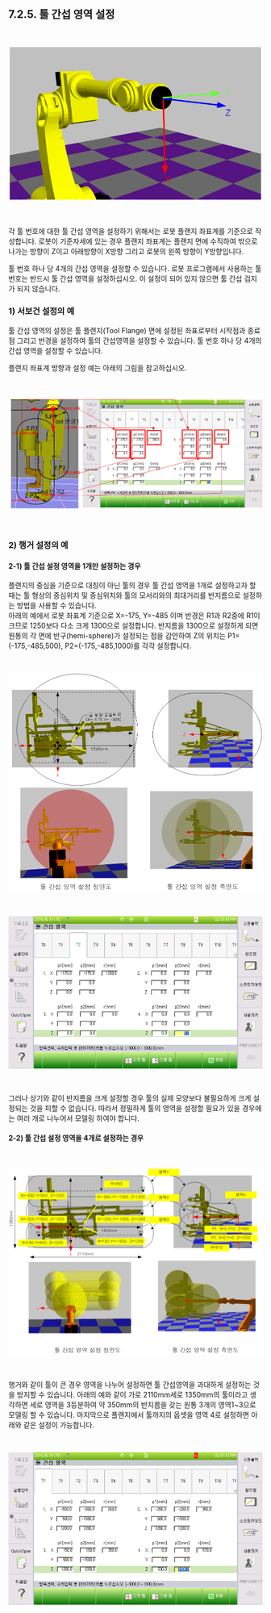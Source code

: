 ﻿## 7.2.5. 툴 간섭 영역 설정

<Br>

![[그림7-13] 플랜지 좌표계](../../_assets/7-13.png)

<Br>

각 툴 번호에 대한 툴 간섭 영역을 설정하기 위해서는 로봇 플랜지 좌표계를 기준으로 작성합니다. 로봇이 기준자세에 있는 경우 플랜지 좌표계는 플랜지 면에 수직하여 밖으로 나가는 방향이 Z이고 아래방향이 X방향 그리고 로봇의 왼쪽 방향이 Y방향입니다.  

툴 번호 하나 당 4개의 간섭 영역을 설정할 수 있습니다. 로봇 프로그램에서 사용하는 툴 번호는 반드시 툴 간섭 영역을 설정하십시오. 이 설정이 되어 있지 않으면 툴 간섭 검지가 되지 않습니다.  

### 1) 서보건 설정의 예

툴 간섭 영역의 설정은 툴 플랜지(Tool Flange) 면에 설정된 좌표로부터 시작점과 종료점 그리고 반경을 설정하여 툴의 간섭영역을 설정할 수 있습니다. 툴 번호 하나 당 4개의 간섭 영역을 설정할 수 있습니다.  

플랜지 좌표계 방향과 설정 예는 아래의 그림을 참고하십시오.  
 
 <Br>

![[그림7-14] 플랜지 좌표계 설정 예](../../_assets/7-14.png)

<Br>

### 2) 행거 설정의 예

#### 2-1) 툴 간섭 설정 영역을 1개만 설정하는 경우  

플랜지의 중심을 기준으로 대칭이 아닌 툴의 경우 툴 간섭 영역을 1개로 설정하고자 할 때는 툴 형상의 중심위치 및 중심위치와 툴의 모서리와의 최대거리를 반지름으로 설정하는 방법을 사용할 수 있습니다.  
아래의 예에서 로봇 좌표계 기준으로 X=-175, Y=-485 이며 반경은 R1과 R2중에 R1이 크므로 1250보다 다소 크게 1300으로 설정합니다. 반지름을 1300으로 설정하게 되면 원통의 각 면에 반구(hemi-sphere)가 설정되는 점을 감안하여 Z의 위치는 P1=(-175,-485,500), P2=(-175,-485,1000)를 각각 설정합니다.  

 
 <Br>

![[그림7-15] 1개 툴 간섭 영역 설정 도면](../../_assets/7-15.png)


<Br>
  

![[그림7-16] 1개 툴 간섭 영역 설정](../../_assets/7-16.png)


<Br>

그러나 상기와 같이 반지름을 크게 설정할 경우 툴의 실제 모양보다 불필요하게 크게 설정되는 것을 피할 수 없습니다. 따라서 정밀하게 툴의 영역을 설정할 필요가 있을 경우에는 여러 개로 나누어서 모델링 하여야 합니다.


#### 2-2) 툴 간섭 설정 영역을 4개로 설정하는 경우  

<Br>
  

![[그림7-17] 4개 툴 간섭 영역 설정 도면](../../_assets/7-17.png)


<Br>

행거와 같이 툴이 큰 경우 영역을 나누어 설정하면 툴 간섭영역을 과대하게 설정하는 것을 방지할 수 있습니다. 아래의 예와 같이 가로 2110mm세로 1350mm의 툴이라고 생각하면 세로 영역을 3등분하여 약 350mm의 반지름을 갖는 원통 3개의 영역1~3으로 모델링 할 수 있습니다. 마지막으로 플랜지에서 툴까지의 옵셋을 영역 4로 설정하면 아래와 같은 설정이 가능합니다.

 
<Br>
  

![[그림7-18] 4개 툴 간섭 영역 설정](../../_assets/7-18.png)


<Br>





